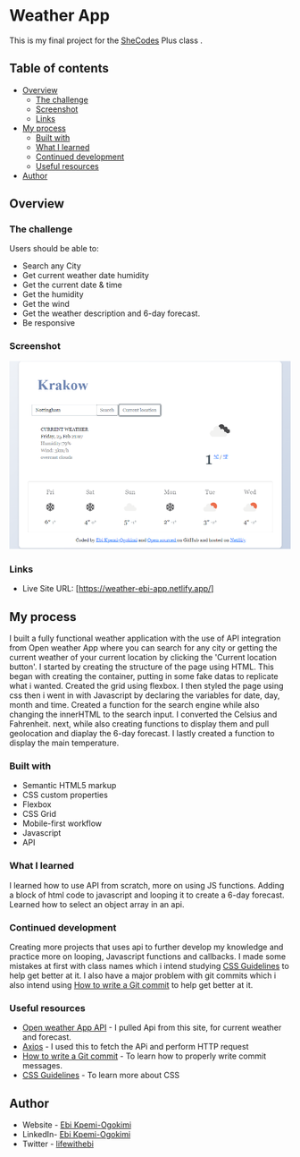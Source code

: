 # Weather App

This is my final project for the [SheCodes](hhttps://www.shecodes.io/) Plus class . 

## Table of contents

- [Overview](#overview)
  - [The challenge](#the-challenge)
  - [Screenshot](#screenshot)
  - [Links](#links)
- [My process](#my-process)
  - [Built with](#built-with)
  - [What I learned](#what-i-learned)
  - [Continued development](#continued-development)
  - [Useful resources](#useful-resources)
- [Author](#author)



## Overview

### The challenge

Users should be able to:

- Search any City 
- Get current weather date humidity
- Get the current date & time
- Get the humidity
- Get the wind
- Get the weather description and 6-day forecast.
- Be responsive 
### Screenshot

![weather app image](./images/WeatherProject.png)

### Links

- Live Site URL: [https://weather-ebi-app.netlify.app/]

## My process

I built a fully functional weather application with the use of API integration from Open weather App where you can search for any city or getting the current weather of your current location by clicking the 'Current location button'.  I started by creating the structure of the page using HTML. This began with creating the container, putting in some fake datas to replicate what i wanted. Created the grid using flexbox. I then styled the page using css then i went in with Javascript by declaring the variables for date, day, month and time. Created a function for the search engine while also changing the innerHTML to the search input. I converted the Celsius and Fahrenheit. next, while also creating functions to display them and pull geolocation and diaplay the 6-day forecast. I lastly created a function to display the main temperature. 

### Built with

- Semantic HTML5 markup
- CSS custom properties
- Flexbox
- CSS Grid
- Mobile-first workflow
- Javascript 
- API

### What I learned

I learned how to use API from scratch, more on using JS functions. Adding a block of html code to javascript and looping it to create a 6-day forecast. Learned how to select an object array in an api. 


### Continued development

Creating more projects that uses api to further develop my knowledge and practice more on looping, Javascript functions and callbacks. 
I made some mistakes at first with class names which i intend studying [CSS Guidelines](https://cssguidelin.es/) to help get better at it. 
I also have a major problem with git commits which i also intend using [How to write a Git commit](https://cbea.ms/git-commit/) to help get better at it. 

### Useful resources

- [Open weather App API](https://openweathermap.org/api) - I pulled Api from this site, for current weather and forecast. 
- [Axios](https://www.axios.com/) - I used this to fetch the APi and perform HTTP request
- [How to write a Git commit](https://cbea.ms/git-commit/) - To learn how to properly write commit messages.
- [CSS Guidelines](https://cssguidelin.es/) - To learn more about CSS


## Author

- Website - [Ebi Kpemi-Ogokimi](https://ebi-kpemi-ogokimi.netlify.app/)
- LinkedIn- [Ebi Kpemi-Ogokimi](https://www.linkedin.com/in/ebi-kpemi-ogokimi/)
- Twitter - [lifewithebi](https://twitter.com/lifewithebi)

